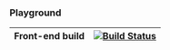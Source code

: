 ### Playground
| Front-end build | [![Build Status](https://dev.azure.com/palopodstreleny/customer-app/_apis/build/status/Frontend%20pipeline?branchName=frontend)](https://dev.azure.com/palopodstreleny/customer-app/_build/latest?definitionId=11&branchName=frontend) |
|---------:|:--------------------------------------------------------------------------------------------------------------------------------------------------------------------------------------------------------------------------------------:|
